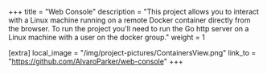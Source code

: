 +++
title = "Web Console"
description = "This project allows you to interact with a Linux machine running on a remote Docker container directly from the browser. To run the project you'll need to run the Go http server on a Linux machine with a user on the docker group."
weight = 1

[extra]
local_image = "/img/project-pictures/ContainersView.png"
link_to = "https://github.com/AlvaroParker/web-console"
+++
